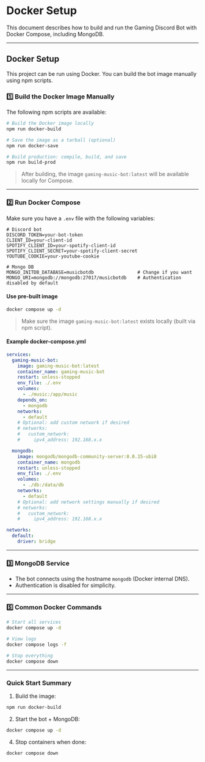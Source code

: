 # Docker Setup

This document describes how to build and run the Gaming Discord Bot with Docker Compose, including MongoDB.

---

## Docker Setup

This project can be run using Docker. You can build the bot image manually using npm scripts.

### 1️⃣ Build the Docker Image Manually

The following npm scripts are available:

```bash
# Build the Docker image locally
npm run docker-build

# Save the image as a tarball (optional)
npm run docker-save

# Build production: compile, build, and save
npm run build-prod
```

> After building, the image `gaming-music-bot:latest` will be available locally for Compose.

---

### 2️⃣ Run Docker Compose

Make sure you have a `.env` file with the following variables:

```env
# Discord bot
DISCORD_TOKEN=your-bot-token
CLIENT_ID=your-client-id
SPOTIFY_CLIENT_ID=your-spotify-client-id
SPOTIFY_CLIENT_SECRET=your-spotify-client-secret
YOUTUBE_COOKIE=your-youtube-cookie

# Mongo DB
MONGO_INITDB_DATABASE=musicbotdb                # Change if you want
MONGO_URI=mongodb://mongodb:27017/musicbotdb    # Authentication disabled by default
```

#### Use pre-built image

```bash
docker compose up -d
```

> Make sure the image `gaming-music-bot:latest` exists locally (built via npm script).

#### Example docker-compose.yml

```yaml
services:
  gaming-music-bot:
    image: gaming-music-bot:latest
    container_name: gaming-music-bot
    restart: unless-stopped
    env_file: ./.env
    volumes:
      - ./music:/app/music
    depends_on:
      - mongodb
    networks:
      - default
    # Optional: add custom network if desired
    # networks:
    #   custom_network:
    #     ipv4_address: 192.168.x.x

  mongodb:
    image: mongodb/mongodb-community-server:8.0.15-ubi8
    container_name: mongodb
    restart: unless-stopped
    env_file: ./.env
    volumes:
      - ./db:/data/db
    networks:
      - default
    # Optional: add network settings manually if desired
    # networks:
    #   custom_network:
    #     ipv4_address: 192.168.x.x

networks:
  default:
    driver: bridge
```

---

### 3️⃣ MongoDB Service

- The bot connects using the hostname `mongodb` (Docker internal DNS).
- Authentication is disabled for simplicity.

---

### 5️⃣ Common Docker Commands

```bash
# Start all services
docker compose up -d

# View logs
docker compose logs -f

# Stop everything
docker compose down
```

---

### Quick Start Summary

1. Build the image:

```bash
npm run docker-build
```

2. Start the bot + MongoDB:

```bash
docker compose up -d
```

4. Stop containers when done:

```bash
docker compose down
```
